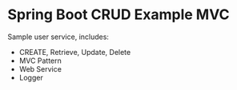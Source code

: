 # Spring Boot CRUD Example MVC
Sample user service, includes:
 - CREATE, Retrieve, Update, Delete
 - MVC Pattern
 - Web Service
 - Logger
